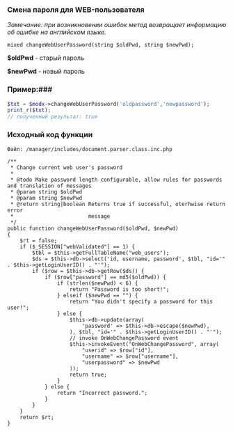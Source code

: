 ### Смена пароля для WEB-пользователя ###

*Замечание: при возникновении ошибок метод возвращает информацию об ошибке на английском языке.*
```
mixed changeWebUserPassword(string $oldPwd, string $newPwd);
```
**$oldPwd** - старый пароль

**$newPwd** - новый пароль



### Пример:###

```php
$txt = $modx->changeWebUserPassword('oldpassword','newpassword');
print_r($txt);
// полученный результат: true
````


### Исходный код функции ###
`Файл: /manager/includes/document.parser.class.inc.php`
```
/**
 * Change current web user's password
 *
 * @todo Make password length configurable, allow rules for passwords and translation of messages
 * @param string $oldPwd
 * @param string $newPwd
 * @return string|boolean Returns true if successful, oterhwise return error
 *                        message
 */
public function changeWebUserPassword($oldPwd, $newPwd)
{
	$rt = false;
	if ($_SESSION["webValidated"] == 1) {
		$tbl = $this->getFullTableName("web_users");
		$ds = $this->db->select('id, username, password', $tbl, "id='" . $this->getLoginUserID() . "'");
		if ($row = $this->db->getRow($ds)) {
			if ($row["password"] == md5($oldPwd)) {
				if (strlen($newPwd) < 6) {
					return "Password is too short!";
				} elseif ($newPwd == "") {
					return "You didn't specify a password for this user!";
				} else {
					$this->db->update(array(
						'password' => $this->db->escape($newPwd),
					), $tbl, "id='" . $this->getLoginUserID() . "'");
					// invoke OnWebChangePassword event
					$this->invokeEvent("OnWebChangePassword", array(
						"userid" => $row["id"],
						"username" => $row["username"],
						"userpassword" => $newPwd
					));
					return true;
				}
			} else {
				return "Incorrect password.";
			}
		}
	}
	return $rt;
}
```	